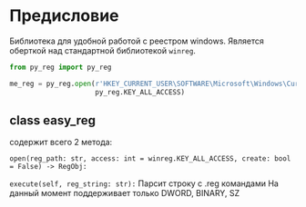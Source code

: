 # Предисловие
Библиотека для удобной работой с реестром windows. Является оберткой над стандартной библиотекой `winreg`.

```python
from py_reg import py_reg

me_reg = py_reg.open(r'HKEY_CURRENT_USER\SOFTWARE\Microsoft\Windows\CurrentVersion\Explorer',
                     py_reg.KEY_ALL_ACCESS)
```

## class easy_reg
содержит всего 2 метода:

`open(reg_path: str, access: int = winreg.KEY_ALL_ACCESS, create: bool = False) -> RegObj:`

`execute(self, reg_string: str):`
Парсит строку с .reg командами
На данный момент поддерживает только DWORD, BINARY, SZ
